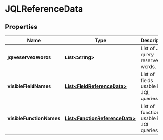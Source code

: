 # JQLReferenceData

## Properties
Name | Type | Description | Notes
------------ | ------------- | ------------- | -------------
**jqlReservedWords** | **List&lt;String&gt;** | List of JQL query reserved words. |  [optional]
**visibleFieldNames** | [**List&lt;FieldReferenceData&gt;**](FieldReferenceData.md) | List of fields usable in JQL queries. |  [optional]
**visibleFunctionNames** | [**List&lt;FunctionReferenceData&gt;**](FunctionReferenceData.md) | List of functions usable in JQL queries. |  [optional]
